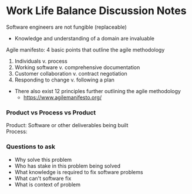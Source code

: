 Work Life Balance Discussion Notes
==================================
Software engineers are not fungible (replaceable)
* Knowledge and understanding of a domain are invaluable

Agile manifesto: 4 basic points that outline the agile methodology
1. Individuals v. process
1. Working software v. comprehensive documentation
1. Customer collaboration v. contract negotiation
1. Responding to change v. following a plan
* There also exist 12 principles further outlining the agile methodology
  * https://www.agilemanifesto.org/

### Product vs Process vs Product
Product: Software or other deliverables being built  
Process:

### Questions to ask
* Why solve this problem
* Who has stake in this problem being solved
* What knowledge is required to fix software problems
* What can't software fix
* What is context of problem
